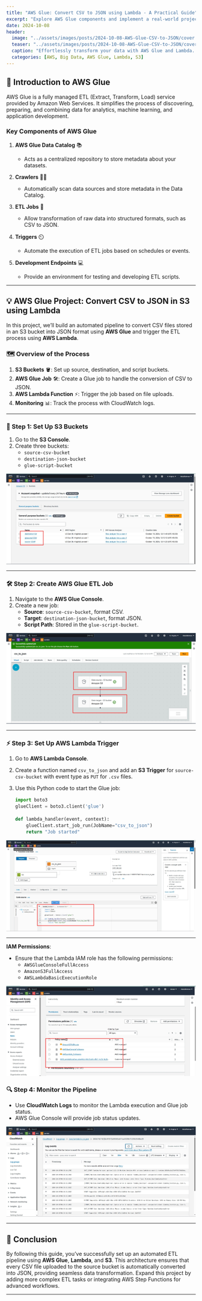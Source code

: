 ```yaml
---
title: "AWS Glue: Convert CSV to JSON using Lambda - A Practical Guide"
excerpt: "Explore AWS Glue components and implement a real-world project that converts CSV to JSON using AWS Lambda and S3."
date: 2024-10-08
header:
  image: "../assets/images/posts/2024-10-08-AWS-Glue-CSV-to-JSON/cover.jpg"
  teaser: "../assets/images/posts/2024-10-08-AWS-Glue-CSV-to-JSON/cover.jpg"
  caption: "Effortlessly transform your data with AWS Glue and Lambda. - Abdul Rahman"
  categories: [AWS, Big Data, AWS Glue, Lambda, S3]
---
```


## 🌟 Introduction to AWS Glue

AWS Glue is a fully managed ETL (Extract, Transform, Load) service provided by Amazon Web Services. It simplifies the process of discovering, preparing, and combining data for analytics, machine learning, and application development.

### Key Components of AWS Glue

1. **AWS Glue Data Catalog** 📚  
   - Acts as a centralized repository to store metadata about your datasets.
    
2. **Crawlers** 🕵️‍♂️  
   - Automatically scan data sources and store metadata in the Data Catalog.
  
3. **ETL Jobs** 🔧  
   - Allow transformation of raw data into structured formats, such as CSV to JSON.

4. **Triggers** ⏲️  
   - Automate the execution of ETL jobs based on schedules or events.

5. **Development Endpoints** 💻  
   - Provide an environment for testing and developing ETL scripts.

---

## 💡 AWS Glue Project: Convert CSV to JSON in S3 using Lambda

In this project, we’ll build an automated pipeline to convert CSV files stored in an S3 bucket into JSON format using **AWS Glue** and trigger the ETL process using **AWS Lambda**.

### 🗺️ Overview of the Process

1. **S3 Buckets** 🪣: Set up source, destination, and script buckets.
2. **AWS Glue Job** 🛠️: Create a Glue job to handle the conversion of CSV to JSON.
3. **AWS Lambda Function** ⚡: Trigger the job based on file uploads.
4. **Monitoring** 📊: Track the process with CloudWatch logs.

---

### 📂 Step 1: Set Up S3 Buckets

1. Go to the **S3 Console**.
2. Create three buckets:
   - `source-csv-bucket`
   - `destination-json-bucket`
   - `glue-script-bucket`

![S3 Icon](https://github.com/Abd-al-RahmanH/AWS-Data-Engineering/blob/main/Projects/AWS%20Glue%20Convert%20CSV%20to%20JSON%20in%20S3%20using%20Lambda/assets/images/1.jpg?raw=true)

---

### 🛠️ Step 2: Create AWS Glue ETL Job

1. Navigate to the **AWS Glue Console**.
2. Create a new job:
   - **Source**: `source-csv-bucket`, format CSV.
   - **Target**: `destination-json-bucket`, format JSON.
   - **Script Path**: Stored in the `glue-script-bucket`.

![glue](https://github.com/Abd-al-RahmanH/AWS-Data-Engineering/blob/main/Projects/AWS%20Glue%20Convert%20CSV%20to%20JSON%20in%20S3%20using%20Lambda/assets/images/2.jpg?raw=true)

---

### ⚡ Step 3: Set Up AWS Lambda Trigger

1. Go to **AWS Lambda Console**.
2. Create a function named `csv_to_json` and add an **S3 Trigger** for `source-csv-bucket` with event type as `PUT` for `.csv` files.
3. Use this Python code to start the Glue job:

   ```python
   import boto3
   glueClient = boto3.client('glue')

   def lambda_handler(event, context):
       glueClient.start_job_run(JobName="csv_to_json")
       return "Job started"
   ```

![Lambda Icon](https://github.com/Abd-al-RahmanH/AWS-Data-Engineering/blob/main/Projects/AWS%20Glue%20Convert%20CSV%20to%20JSON%20in%20S3%20using%20Lambda/assets/images/3.jpg?raw=true)

---

**IAM Permissions**:
   - Ensure that the Lambda IAM role has the following permissions:
     - `AWSGlueConsoleFullAccess`
     - `AmazonS3FullAccess`
     - `AWSLambdaBasicExecutionRole`

![AWS IAM Permissions](https://github.com/Abd-al-RahmanH/AWS-Data-Engineering/blob/main/Projects/AWS%20Glue%20Convert%20CSV%20to%20JSON%20in%20S3%20using%20Lambda/assets/images/4.jpg?raw=true)

### 🔍 Step 4: Monitor the Pipeline

- Use **CloudWatch Logs** to monitor the Lambda execution and Glue job status.
- AWS Glue Console will provide job status updates.

![CloudWatch Icon](https://github.com/Abd-al-RahmanH/AWS-Data-Engineering/blob/main/Projects/AWS%20Glue%20Convert%20CSV%20to%20JSON%20in%20S3%20using%20Lambda/assets/images/5.jpg?raw=true)

---

## 🎉 Conclusion

By following this guide, you’ve successfully set up an automated ETL pipeline using **AWS Glue**, **Lambda**, and **S3**. This architecture ensures that every CSV file uploaded to the source bucket is automatically converted into JSON, providing seamless data transformation. Expand this project by adding more complex ETL tasks or integrating AWS Step Functions for advanced workflows.

---
